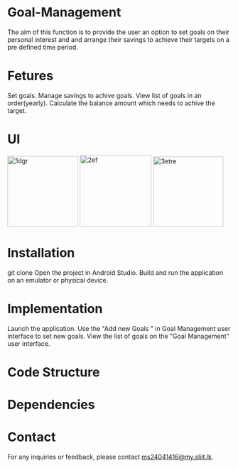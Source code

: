 # Goal-Management
The aim of this function is to provide the user an option to set goals on their personal interest and  and arrange their savings to achieve their targets on a pre defined time period.

# Fetures 
Set goals.
Manage savings to achive goals.
View list of goals in an order(yearly).
Calculate the balance amount which needs  to achive the target.

# UI
<img width="159" alt="1dgr" src="https://github.com/StarScrum/Goal-Management/assets/169744403/5650a634-dd11-4fa9-a10c-7cdb134c6f51">
<img width="161" alt="2ef" src="https://github.com/StarScrum/Goal-Management/assets/169744403/36c20a9e-0597-47ec-8985-fdcd1f25b5c0">
<img width="158" alt="3etre" src="https://github.com/StarScrum/Goal-Management/assets/169744403/b66ee45a-5e4d-403b-93f9-f382594824c4">

# Installation
git clone 
Open the project in Android Studio.
Build and run the application on an emulator or physical device.

# Implementation
Launch the application.
Use the "Add new Goals " in Goal Management user interface to set new goals.
View the list of goals on the "Goal Management" user interface.

# Code Structure


# Dependencies



# Contact
For any inquiries or feedback, please contact ms24041416@my.sliit.lk.


